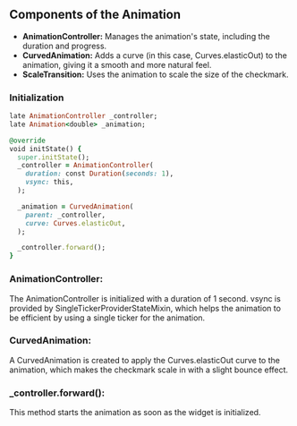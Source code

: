## Components of the Animation
- **AnimationController:** Manages the animation's state, including the duration and progress.
- **CurvedAnimation:** Adds a curve (in this case, Curves.elasticOut) to the animation, giving it a smooth and more natural feel.
- **ScaleTransition:** Uses the animation to scale the size of the checkmark.

### Initialization
```ruby
late AnimationController _controller;
late Animation<double> _animation;

@override
void initState() {
  super.initState();
  _controller = AnimationController(
    duration: const Duration(seconds: 1),
    vsync: this,
  );

  _animation = CurvedAnimation(
    parent: _controller,
    curve: Curves.elasticOut,
  );

  _controller.forward();
}

```

### AnimationController:
The AnimationController is initialized with a duration of 1 second.
vsync is provided by SingleTickerProviderStateMixin, which helps the animation to be efficient by using a single ticker for the animation.
### CurvedAnimation:
A CurvedAnimation is created to apply the Curves.elasticOut curve to the animation, which makes the checkmark scale in with a slight bounce effect.
### _controller.forward():

This method starts the animation as soon as the widget is initialized.
